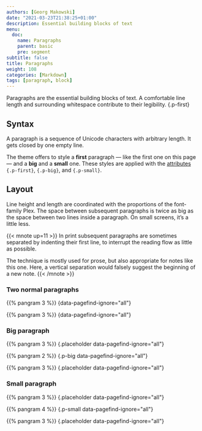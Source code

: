 ```yaml
---
authors: [Georg Makowski]
date: "2021-03-23T21:38:25+01:00"
description: Essential building blocks of text
menu:
  doc:
    name: Paragraphs
    parent: basic
    pre: segment
subtitle: false
title: Paragraphs
weight: 108
categories: [Markdown]
tags: [paragraph, block]
---
```


Paragraphs are the essential building blocks of text. A comfortable line length and surrounding whitespace contribute to their legibility.
{.p-first} <!--more-->

## Syntax

A paragraph is a sequence of Unicode characters with arbitrary length. It gets closed by one empty line.

The theme offers to style a **first** paragraph — like the first one on this page — and a **big** and a **small** one. These styles are applied with the [attributes](/doc/enhancing/attribute) `{.p-first}`, `{.p-big}`, and `{.p-small}`.

## Layout

Line height and length are coordinated with the proportions of the font-family Plex. The space between subsequent paragraphs is twice as big as the space between two lines inside a paragraph. On small screens, it’s a little less.

{{< mnote up=11 >}}
In print subsequent paragraphs are sometimes separated by indenting their first line, to interrupt the reading flow as little as possible.

The technique is mostly used for prose, but also appropriate for notes like this one. Here, a vertical separation would falsely suggest the beginning of a new note.
{{< /mnote >}}

### Two normal paragraphs

{{% pangram 3 %}}
{data-pagefind-ignore="all"}

{{% pangram 3 %}}
{data-pagefind-ignore="all"}

### Big paragraph

{{% pangram 3 %}}
{.placeholder data-pagefind-ignore="all"}

{{% pangram 2 %}}
{.p-big data-pagefind-ignore="all"}

{{% pangram 3 %}}
{.placeholder data-pagefind-ignore="all"}

### Small paragraph

{{% pangram 3 %}}
{.placeholder data-pagefind-ignore="all"}

{{% pangram 4 %}}
{.p-small data-pagefind-ignore="all"}

{{% pangram 3 %}}
{.placeholder data-pagefind-ignore="all"}
